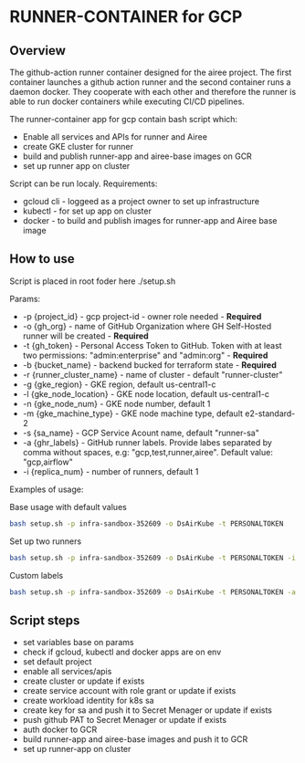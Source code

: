 # RUNNER-CONTAINER for GCP

## Overview

The github-action runner container designed for the airee project. The first container launches a github action runner and the second container runs a daemon docker. They cooperate with each other and therefore the runner is able to run docker containers while executing CI/CD pipelines.

The runner-container app for gcp contain bash script which:
- Enable all services and APIs for runner and Airee
- create GKE cluster for runner
- build and publish runner-app and airee-base images on GCR
- set up runner app on cluster 

Script can be run localy. Requirements:
- gcloud cli  - loggeed as a project owner to set up infrastructure
- kubectl - for set up app on cluster
- docker - to build and publish images for runner-app and Airee base image

## How to use

Script is placed in root foder here ./setup.sh

Params:
- -p {project_id} - gcp project-id - owner role needed - <b>Required</b>
- -o {gh_org} - name of GitHub Organization where GH Self-Hosted runner will be created - <b>Required</b>
- -t {gh_token} - Personal Access Token to GitHub. Token with at least two permissions: "admin:enterprise" and "admin:org" - <b>Required</b>
- -b {bucket_name} - backend bucked for terraform state - <b>Required</b>
- -r {runner_cluster_name} - name of cluster - default "runner-cluster"
- -g {gke_region} - GKE region, default us-central1-c
- -l {gke_node_location} - GKE node location, default us-central1-c
- -n {gke_node_num} - GKE node number, default 1
- -m {gke_machine_type} - GKE node machine type, default e2-standard-2
- -s {sa_name} - GCP Service Acount name, default "runner-sa"
- -a {ghr_labels} - GitHub runner labels. Provide labes separated by comma without spaces, e.g: "gcp,test,runner,airee". Default value: "gcp,airflow"
- -i {replica_num} - number of runners, default 1


Examples of usage:

Base usage with default values
```bash
bash setup.sh -p infra-sandbox-352609 -o DsAirKube -t PERSONALTOKEN
```

Set up two runners
```bash
bash setup.sh -p infra-sandbox-352609 -o DsAirKube -t PERSONALTOKEN -i 2
```

Custom labels
```bash
bash setup.sh -p infra-sandbox-352609 -o DsAirKube -t PERSONALTOKEN -a gcp,airee,prod
```

## Script steps

- set variables base on params
- check if gcloud, kubectl and docker apps are on env
- set default project
- enable all services/apis
- create cluster or update if exists
- create service account with role grant or update if exists
- create workload identity for k8s sa
- create key for sa and push it to Secret Menager or update if exists
- push github PAT to Secret Menager or update if exists
- auth docker to GCR
- build runner-app and airee-base images and push it to GCR
- set up runner-app on cluster
